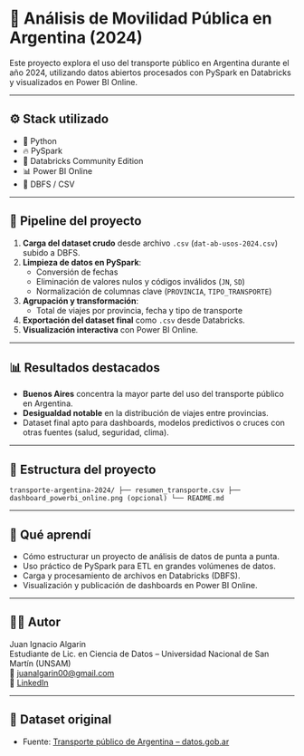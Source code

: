 # 🚌 Análisis de Movilidad Pública en Argentina (2024)

Este proyecto explora el uso del transporte público en Argentina durante el año 2024, utilizando datos abiertos procesados con PySpark en Databricks y visualizados en Power BI Online.

---

## ⚙️ Stack utilizado

- 🐍 Python
- 🔥 PySpark
- 🧠 Databricks Community Edition
- 📊 Power BI Online
- 📁 DBFS / CSV

---

## 🔄 Pipeline del proyecto

1. **Carga del dataset crudo** desde archivo `.csv` (`dat-ab-usos-2024.csv`) subido a DBFS.
2. **Limpieza de datos en PySpark**:
   - Conversión de fechas
   - Eliminación de valores nulos y códigos inválidos (`JN`, `SD`)
   - Normalización de columnas clave (`PROVINCIA`, `TIPO_TRANSPORTE`)
3. **Agrupación y transformación**:
   - Total de viajes por provincia, fecha y tipo de transporte
4. **Exportación del dataset final** como `.csv` desde Databricks.
5. **Visualización interactiva** con Power BI Online.

---

## 📊 Resultados destacados

- **Buenos Aires** concentra la mayor parte del uso del transporte público en Argentina.
- **Desigualdad notable** en la distribución de viajes entre provincias.
- Dataset final apto para dashboards, modelos predictivos o cruces con otras fuentes (salud, seguridad, clima).

---

## 📁 Estructura del proyecto

```transporte-argentina-2024/ ├── resumen_transporte.csv ├── dashboard_powerbi_online.png (opcional) └── README.md```

---

## 🧠 Qué aprendí

- Cómo estructurar un proyecto de análisis de datos de punta a punta.
- Uso práctico de PySpark para ETL en grandes volúmenes de datos.
- Carga y procesamiento de archivos en Databricks (DBFS).
- Visualización y publicación de dashboards en Power BI Online.

---

## 🧑‍💻 Autor

Juan Ignacio Algarin  
Estudiante de Lic. en Ciencia de Datos – Universidad Nacional de San Martín (UNSAM)  
📧 juanalgarin00@gmail.com  
🔗 [LinkedIn](https://www.linkedin.com/in/juan-ignacio-algarin-0167b018b/)

---

## 📌 Dataset original

- Fuente: [Transporte público de Argentina – datos.gob.ar](https://datos.gob.ar)
